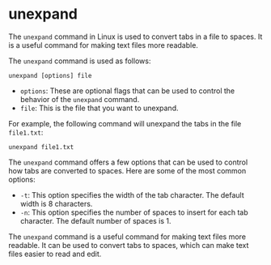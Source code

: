 # unexpand

The `unexpand` command in Linux is used to convert tabs in a file to spaces. It is a useful command for making text files more readable.

The `unexpand` command is used as follows:

```
unexpand [options] file
```

* `options`: These are optional flags that can be used to control the behavior of the `unexpand` command.
* `file`: This is the file that you want to unexpand.

For example, the following command will unexpand the tabs in the file `file1.txt`:

```
unexpand file1.txt
```

The `unexpand` command offers a few options that can be used to control how tabs are converted to spaces. Here are some of the most common options:

* `-t`: This option specifies the width of the tab character. The default width is 8 characters.
* `-n`: This option specifies the number of spaces to insert for each tab character. The default number of spaces is 1.

The `unexpand` command is a useful command for making text files more readable. It can be used to convert tabs to spaces, which can make text files easier to read and edit.
